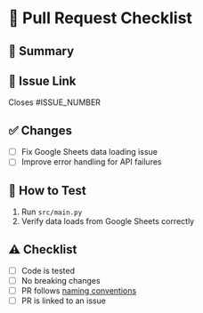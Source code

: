 # 🚀 Pull Request Checklist

## 📌 Summary
<!-- Describe what this PR does in 1-2 sentences. -->

## 🔗 Issue Link
Closes #ISSUE_NUMBER

## ✅ Changes
- [ ] Fix Google Sheets data loading issue
- [ ] Improve error handling for API failures

## 🚀 How to Test
1. Run `src/main.py`
2. Verify data loads from Google Sheets correctly

## ⚠️ Checklist
- [ ] Code is tested
- [ ] No breaking changes
- [ ] PR follows [naming conventions](README.md#📌-Pull-Request-Naming-Convention)
- [ ] PR is linked to an issue
